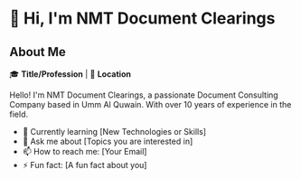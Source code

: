 # 👋 Hi, I'm NMT Document Clearings

## About Me

🎓 **Title/Profession** | 📍 **Location**

Hello! I'm NMT Document Clearings, a passionate Document Consulting Company based in Umm Al Quwain. With over 10 years of experience in the field.
- 🌱 Currently learning [New Technologies or Skills]
- 💬 Ask me about [Topics you are interested in]
- 📫 How to reach me: [Your Email]
- ⚡ Fun fact: [A fun fact about you]

